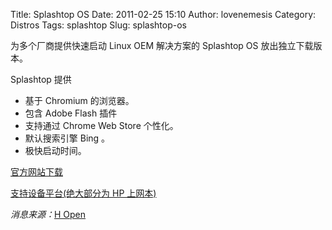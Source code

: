 Title: Splashtop OS
Date: 2011-02-25 15:10
Author: lovenemesis
Category: Distros
Tags: splashtop
Slug: splashtop-os

为多个厂商提供快速启动 Linux OEM 解决方案的 Splashtop OS
放出独立下载版本。

Splashtop 提供

-   基于 Chromium 的浏览器。
-   包含 Adobe Flash 插件
-   支持通过 Chrome Web Store 个性化。
-   默认搜索引擎 Bing 。
-   极快启动时间。

[官方网站下载](http://www.splashtop.com/os)

[支持设备平台(绝大部分为 HP
上网本)](http://www.splashtop.com/os#platforms)

*消息来源：*[H
Open](http://www.h-online.com/open/news/item/Splashtop-OS-now-available-for-direct-download-1197542.html)
